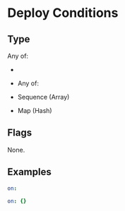 # Deploy Conditions



## Type

Any of:

* 
* Any of:

* Sequence (Array)
* Map (Hash)

## Flags

None.


## Examples

```yaml
on:

```

```yaml
on: {}

```
